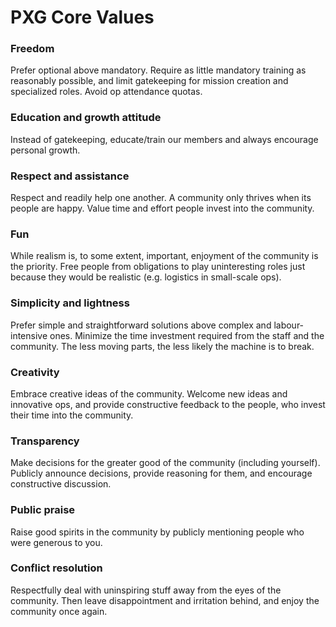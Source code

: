 # PXG Core Values

### Freedom
Prefer optional above mandatory.
Require as little mandatory training as reasonably possible, and limit gatekeeping for mission creation and specialized roles. Avoid op attendance quotas.

### Education and growth attitude
Instead of gatekeeping, educate/train our members and always encourage personal growth.

### Respect and assistance
Respect and readily help one another. A community only thrives when its people are happy.
Value time and effort people invest into the community.

### Fun
While realism is, to some extent, important, enjoyment of the community is the priority.
Free people from obligations to play uninteresting roles just because they would be realistic (e.g. logistics in small-scale ops).

### Simplicity and lightness
Prefer simple and straightforward solutions above complex and labour-intensive ones.
Minimize the time investment required from the staff and the community.
The less moving parts, the less likely the machine is to break.

### Creativity
Embrace creative ideas of the community. Welcome new ideas and innovative ops, and provide constructive feedback to the people, who invest their time into the community.

### Transparency
Make decisions for the greater good of the community (including yourself).
Publicly announce decisions, provide reasoning for them, and encourage constructive discussion.

### Public praise
Raise good spirits in the community by publicly mentioning people who were generous to you.

### Conflict resolution
Respectfully deal with uninspiring stuff away from the eyes of the community. Then leave disappointment and irritation behind, and enjoy the community once again.
